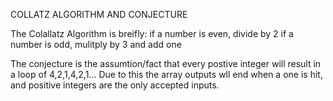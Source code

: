 COLLATZ ALGORITHM AND CONJECTURE

The Colallatz Algorithm is breifly:
if a number is even, divide by 2
if a number is odd, mulitply by 3 and add one

The conjecture is the assumtion/fact that every postive integer will result in a loop of 4,2,1,4,2,1...
Due to this the array outputs wll end when a one is hit, and positive integers are the only accepted inputs.
